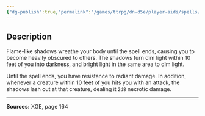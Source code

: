 ```yaml
---
{"dg-publish":true,"permalink":"/games/ttrpg/dn-d5e/player-aids/spells/level-4/shadow-of-moil/","tags":["TTRPG/DND/5e","verbal","somatic","material","concentration"]}
---
```



## Description
Flame-like shadows wreathe your body until the spell ends, causing you to become heavily obscured to others.
The shadows turn dim light within 10 feet of you into darkness, and bright light in the same area to dim light.

Until the spell ends, you have resistance to radiant damage.
In addition, whenever a creature within 10 feet of you hits you with an attack, the shadows lash out at that creature, dealing it `2d8` necrotic damage.

---

**Sources:** XGE, page 164
